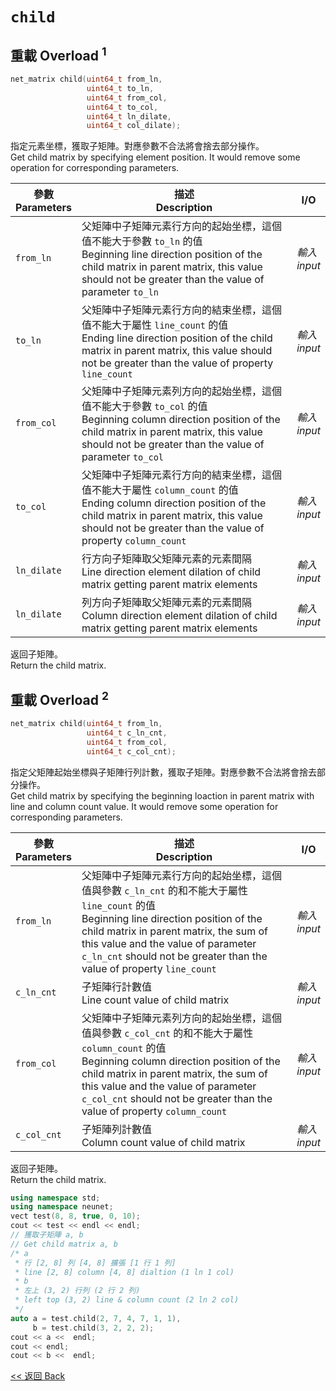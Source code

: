 # `child`

## 重載 Overload $^1$

```c++
net_matrix child(uint64_t from_ln,
                 uint64_t to_ln,
                 uint64_t from_col,
                 uint64_t to_col,
                 uint64_t ln_dilate,
                 uint64_t col_dilate);
```

指定元素坐標，獲取子矩陣。對應參數不合法將會捨去部分操作。\
Get child matrix by specifying element position. It would remove some operation for corresponding parameters.

參數<br>Parameters|描述<br>Description|I/O
-|-|-
`from_ln`|父矩陣中子矩陣元素行方向的起始坐標，這個值不能大于參數 `to_ln` 的值<br>Beginning line direction position of the child matrix in parent matrix, this value should not be greater than the value of parameter `to_ln`|*輸入<br>input*
`to_ln`|父矩陣中子矩陣元素行方向的結束坐標，這個值不能大于屬性 `line_count` 的值<br>Ending line direction position of the child matrix in parent matrix, this value should not be greater than the value of property `line_count`|*輸入<br>input*
`from_col`|父矩陣中子矩陣元素列方向的起始坐標，這個值不能大于參數 `to_col` 的值<br>Beginning column direction position of the child matrix in parent matrix, this value should not be greater than the value of parameter `to_col`|*輸入<br>input*
`to_col`|父矩陣中子矩陣元素行方向的結束坐標，這個值不能大于屬性 `column_count` 的值<br>Ending column direction position of the child matrix in parent matrix, this value should not be greater than the value of property `column_count`|*輸入<br>input*
`ln_dilate`|行方向子矩陣取父矩陣元素的元素間隔<br>Line direction element dilation of child matrix getting parent matrix elements|*輸入<br>input*
`ln_dilate`|列方向子矩陣取父矩陣元素的元素間隔<br>Column direction element dilation of child matrix getting parent matrix elements|*輸入<br>input*

返回子矩陣。\
Return the child matrix.

## 重載 Overload $^2$

```c++
net_matrix child(uint64_t from_ln,
                 uint64_t c_ln_cnt,
                 uint64_t from_col,
                 uint64_t c_col_cnt);
```

指定父矩陣起始坐標與子矩陣行列計數，獲取子矩陣。對應參數不合法將會捨去部分操作。\
Get child matrix by specifying the beginning loaction in parent matrix with line and column count value. It would remove some operation for corresponding parameters.

參數<br>Parameters|描述<br>Description|I/O
-|-|-
`from_ln`|父矩陣中子矩陣元素行方向的起始坐標，這個值與參數 `c_ln_cnt` 的和不能大于屬性 `line_count` 的值<br>Beginning line direction position of the child matrix in parent matrix, the sum of this value and the value of parameter `c_ln_cnt` should not be greater than the value of property `line_count`|*輸入<br>input*
`c_ln_cnt`|子矩陣行計數值<br>Line count value of child matrix|*輸入<br>input*
`from_col`|父矩陣中子矩陣元素列方向的起始坐標，這個值與參數 `c_col_cnt` 的和不能大于屬性 `column_count` 的值<br>Beginning column direction position of the child matrix in parent matrix, the sum of this value and the value of parameter `c_col_cnt` should not be greater than the value of property `column_count`|*輸入<br>input*
`c_col_cnt`|子矩陣列計數值<br>Column count value of child matrix|*輸入<br>input*

返回子矩陣。\
Return the child matrix.

```c++
using namespace std;
using namespace neunet;
vect test(8, 8, true, 0, 10);
cout << test << endl << endl;
// 獲取子矩陣 a, b
// Get child matrix a, b
/* a
 * 行 [2, 8] 列 [4, 8] 擴張 [1 行 1 列]
 * line [2, 8] column [4, 8] dialtion (1 ln 1 col)
 * b
 * 左上 (3, 2) 行列 (2 行 2 列)
 * left top (3, 2) line & column count (2 ln 2 col)
 */
auto a = test.child(2, 7, 4, 7, 1, 1),
     b = test.child(3, 2, 2, 2);
cout << a <<  endl;
cout << endl;
cout << b <<  endl;
```

[<< 返回 Back](cover.md)
